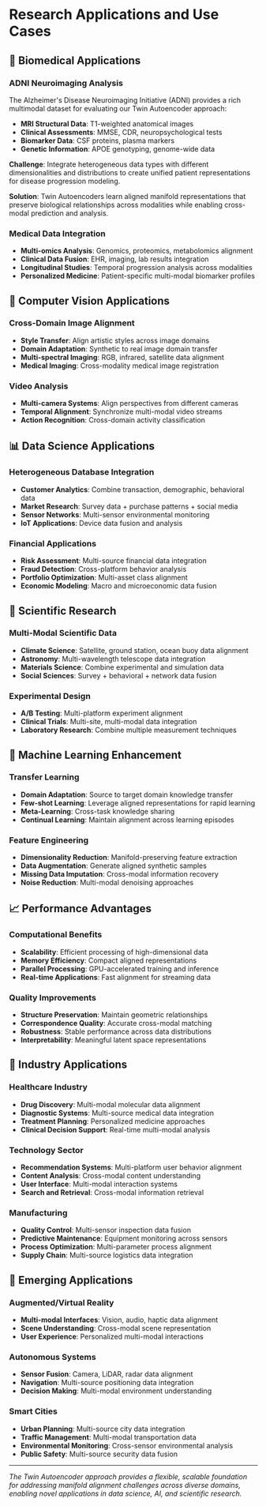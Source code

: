 # Research Applications and Use Cases

## 🧠 Biomedical Applications

### ADNI Neuroimaging Analysis
The Alzheimer's Disease Neuroimaging Initiative (ADNI) provides a rich multimodal dataset for evaluating our Twin Autoencoder approach:

- **MRI Structural Data**: T1-weighted anatomical images
- **Clinical Assessments**: MMSE, CDR, neuropsychological tests  
- **Biomarker Data**: CSF proteins, plasma markers
- **Genetic Information**: APOE genotyping, genome-wide data

**Challenge**: Integrate heterogeneous data types with different dimensionalities and distributions to create unified patient representations for disease progression modeling.

**Solution**: Twin Autoencoders learn aligned manifold representations that preserve biological relationships across modalities while enabling cross-modal prediction and analysis.

### Medical Data Integration
- **Multi-omics Analysis**: Genomics, proteomics, metabolomics alignment
- **Clinical Data Fusion**: EHR, imaging, lab results integration
- **Longitudinal Studies**: Temporal progression analysis across modalities
- **Personalized Medicine**: Patient-specific multi-modal biomarker profiles

## 🎯 Computer Vision Applications

### Cross-Domain Image Alignment
- **Style Transfer**: Align artistic styles across image domains
- **Domain Adaptation**: Synthetic to real image domain transfer
- **Multi-spectral Imaging**: RGB, infrared, satellite data alignment
- **Medical Imaging**: Cross-modality medical image registration

### Video Analysis
- **Multi-camera Systems**: Align perspectives from different cameras
- **Temporal Alignment**: Synchronize multi-modal video streams
- **Action Recognition**: Cross-domain activity classification

## 📊 Data Science Applications

### Heterogeneous Database Integration
- **Customer Analytics**: Combine transaction, demographic, behavioral data
- **Market Research**: Survey data + purchase patterns + social media
- **Sensor Networks**: Multi-sensor environmental monitoring
- **IoT Applications**: Device data fusion and analysis

### Financial Applications
- **Risk Assessment**: Multi-source financial data integration
- **Fraud Detection**: Cross-platform behavior analysis
- **Portfolio Optimization**: Multi-asset class alignment
- **Economic Modeling**: Macro and microeconomic data fusion

## 🔬 Scientific Research

### Multi-Modal Scientific Data
- **Climate Science**: Satellite, ground station, ocean buoy data alignment
- **Astronomy**: Multi-wavelength telescope data integration
- **Materials Science**: Combine experimental and simulation data
- **Social Sciences**: Survey + behavioral + network data fusion

### Experimental Design
- **A/B Testing**: Multi-platform experiment alignment
- **Clinical Trials**: Multi-site, multi-modal data integration
- **Laboratory Research**: Combine multiple measurement techniques

## 🤖 Machine Learning Enhancement

### Transfer Learning
- **Domain Adaptation**: Source to target domain knowledge transfer
- **Few-shot Learning**: Leverage aligned representations for rapid learning
- **Meta-Learning**: Cross-task knowledge sharing
- **Continual Learning**: Maintain alignment across learning episodes

### Feature Engineering
- **Dimensionality Reduction**: Manifold-preserving feature extraction
- **Data Augmentation**: Generate aligned synthetic samples
- **Missing Data Imputation**: Cross-modal information recovery
- **Noise Reduction**: Multi-modal denoising approaches

## 📈 Performance Advantages

### Computational Benefits
- **Scalability**: Efficient processing of high-dimensional data
- **Memory Efficiency**: Compact aligned representations
- **Parallel Processing**: GPU-accelerated training and inference
- **Real-time Applications**: Fast alignment for streaming data

### Quality Improvements
- **Structure Preservation**: Maintain geometric relationships
- **Correspondence Quality**: Accurate cross-modal matching
- **Robustness**: Stable performance across data distributions
- **Interpretability**: Meaningful latent space representations

## 🎯 Industry Applications

### Healthcare Industry
- **Drug Discovery**: Multi-modal molecular data alignment
- **Diagnostic Systems**: Multi-source medical data integration
- **Treatment Planning**: Personalized medicine approaches
- **Clinical Decision Support**: Real-time multi-modal analysis

### Technology Sector
- **Recommendation Systems**: Multi-platform user behavior alignment
- **Content Analysis**: Cross-modal content understanding
- **User Interface**: Multi-modal interaction systems
- **Search and Retrieval**: Cross-modal information retrieval

### Manufacturing
- **Quality Control**: Multi-sensor inspection data fusion
- **Predictive Maintenance**: Equipment monitoring across sensors
- **Process Optimization**: Multi-parameter process alignment
- **Supply Chain**: Multi-source logistics data integration

## 🔮 Emerging Applications

### Augmented/Virtual Reality
- **Multi-modal Interfaces**: Vision, audio, haptic data alignment
- **Scene Understanding**: Cross-modal scene representation
- **User Experience**: Personalized multi-modal interactions

### Autonomous Systems
- **Sensor Fusion**: Camera, LiDAR, radar data alignment
- **Navigation**: Multi-source positioning data integration
- **Decision Making**: Multi-modal environment understanding

### Smart Cities
- **Urban Planning**: Multi-source city data integration
- **Traffic Management**: Multi-modal transportation data
- **Environmental Monitoring**: Cross-sensor environmental analysis
- **Public Safety**: Multi-source security data fusion

---

*The Twin Autoencoder approach provides a flexible, scalable foundation for addressing manifold alignment challenges across diverse domains, enabling novel applications in data science, AI, and scientific research.*
